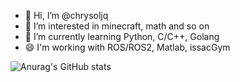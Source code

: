 - 👋 Hi, I’m @chrysoljq
- 👀 I’m interested in minecraft, math and so on
- 🌱 I’m currently learning Python, C/C++, Golang
- 😄 I'm working with ROS/ROS2, Matlab, issacGym


![Anurag's GitHub stats](https://github-readme-stats.vercel.app/api?username=chrysoljq&show_icons=true&theme=radical)

<!---
chrysoljq/chrysoljq is a ✨ special ✨ repository because its `README.md` (this file) appears on your GitHub profile.
You can click the Preview link to take a look at your changes.
--->
